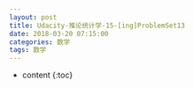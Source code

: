 ```yaml
---
layout: post
title: Udacity-推论统计学-15-[ing]ProblemSet13
date: 2018-03-20 07:15:00
categories: 数学
tags: 数学
---
```

* content
{:toc}






















